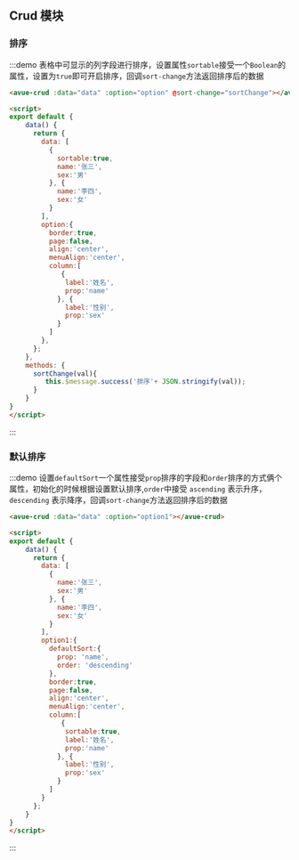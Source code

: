<script>
export default {
    data() {
      return {
        data: [
          {
            name:'张三',
            sex:'男'
          }, {
            name:'李四',
            sex:'女'
          }
        ],
        option:{
          border:true,
          page:false,
          align:'center',
          menuAlign:'center',
          column:[
             {
              sortable:true,
              label:'姓名',
              prop:'name'
            }, {
              label:'性别',
              prop:'sex'
            }
          ]
        },
        option1:{
          defaultSort:{
            prop: 'name',
            order: 'descending'
          },
          border:true,
          page:false,
          align:'center',
          menuAlign:'center',
          column:[
             {
              sortable:true,
              label:'姓名',
              prop:'name'
            }, {
              label:'性别',
              prop:'sex'
            }
          ]
        }
      };
    },
    methods: {
      sortChange(val){
         this.$message.success('排序'+ JSON.stringify(val));
      }
    }
}
</script>

<style>

</style>

## Crud 模块



### 排序

:::demo 表格中可显示的列字段进行排序，设置属性`sortable`接受一个`Boolean`的属性，设置为`true`即可开启排序，回调`sort-change`方法返回排序后的数据
```html
<avue-crud :data="data" :option="option" @sort-change="sortChange"></avue-crud>

<script>
export default {
    data() {
      return {
        data: [
          {
            sortable:true,
            name:'张三',
            sex:'男'
          }, {
            name:'李四',
            sex:'女'
          }
        ],
        option:{
          border:true,
          page:false,
          align:'center',
          menuAlign:'center',
          column:[
             {
              label:'姓名',
              prop:'name'
            }, {
              label:'性别',
              prop:'sex'
            }
          ]
        },
      };
    },
    methods: {
      sortChange(val){
         this.$message.success('排序'+ JSON.stringify(val));
      }
    }
}
</script>
```
:::


### 默认排序

:::demo 设置`defaultSort`一个属性接受`prop`排序的字段和`order`排序的方式俩个属性，初始化的时候根据设置默认排序,`order`中接受  `ascending` 表示升序，`descending` 表示降序，回调`sort-change`方法返回排序后的数据
```html
<avue-crud :data="data" :option="option1"></avue-crud>

<script>
export default {
    data() {
      return {
        data: [
          {
            name:'张三',
            sex:'男'
          }, {
            name:'李四',
            sex:'女'
          }
        ],
        option1:{
          defaultSort:{
            prop: 'name',
            order: 'descending'
          },
          border:true,
          page:false,
          align:'center',
          menuAlign:'center',
          column:[
             {
              sortable:true,
              label:'姓名',
              prop:'name'
            }, {
              label:'性别',
              prop:'sex'
            }
          ]
        }
      };
    }
}
</script>
```
:::

